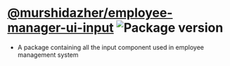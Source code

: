 # [@murshidazher/employee-manager-ui-input](https://github.com/murshidazher/employee-manager-ui/tree/main/packages/input) ![Package version](https://img.shields.io/github/package-json/v/murshidazher/employee-manager-ui?filename=packages%2Finput%2Fpackage.json\&label=%20\&color=0080FF)

- A package containing all the input component used in employee management system
